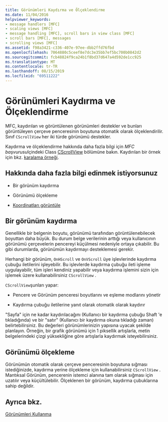 ```yaml
---
title: Görünümleri Kaydırma ve Ölçeklendirme
ms.date: 11/04/2016
helpviewer_keywords:
- message handlers [MFC]
- scaling views [MFC]
- message handling [MFC], scroll bars in view class [MFC]
- scroll bars [MFC], messages
- scrolling views [MFC]
ms.assetid: f98a3421-c336-407e-97ee-dbb2ffd76fbd
ms.openlocfilehash: 7064880c5ceef8e7dc3e35bb7ef5bc700b0842d2
ms.sourcegitcommit: fcb48824f9ca24b1f8bd37d647a4d592de1cc925
ms.translationtype: MT
ms.contentlocale: tr-TR
ms.lasthandoff: 08/15/2019
ms.locfileid: "69511222"
---
```

# <a name="scrolling-and-scaling-views"></a>Görünümleri Kaydırma ve Ölçeklendirme

MFC, kaydırılan ve görüntülenen görünümleri destekler ve bunları görüntüleyen çerçeve penceresinin boyutuna otomatik olarak ölçeklendirilir. Sınıf `CScrollView` her iki türde görünümü destekler.

Kaydırma ve ölçeklendirme hakkında daha fazla bilgi için *MFC başvurusu*Içindeki Class [CScrollView](../mfc/reference/cscrollview-class.md) bölümüne bakın. Kaydırılan bir örnek için bkz. [karalama örneği](../overview/visual-cpp-samples.md).

## <a name="what-do-you-want-to-know-more-about"></a>Hakkında daha fazla bilgi edinmek istiyorsunuz

- Bir görünüm kaydırma

- Görünümü ölçekleme

- [Koordinatları görüntüle](/windows/win32/gdi/window-coordinate-system)

##  <a name="_core_scrolling_a_view"></a>Bir görünüm kaydırma

Genellikle bir belgenin boyutu, görünümü tarafından görüntülenebilecek boyuttan daha büyük. Bu durum belge verilerinin arttığı veya kullanıcının görünümü çerçevelerin pencereyi küçülmesi nedeniyle ortaya çıkabilir. Bu gibi durumlarda, görünümün kaydırmayı desteklemesi gerekir.

Herhangi bir görünüm, `OnHScroll` ve `OnVScroll` üye işlevlerinde kaydırma çubuğu iletilerini işleyebilir. Bu işlevlerde kaydırma çubuğu ileti işleme uygulayabilir, tüm işleri kendiniz yapabilir veya kaydırma işlemini sizin için işlemek üzere kullanabilirsiniz `CScrollView` .

`CScrollView`şunları yapar:

- Pencere ve Görünüm penceresi boyutlarını ve eşleme modlarını yönetir

- Kaydırma çubuğu iletilerine yanıt olarak otomatik olarak kaydırır

"Sayfa" için ne kadar kaydırılacağını (Kullanıcı bir kaydırma çubuğu Shaft 'e tıkladığında) ve bir "satır" (Kullanıcı bir kaydırma okuna tıkladığı zaman) belirtebilirsiniz. Bu değerleri görünümlerinizin yapısına uyacak şekilde planlayın. Örneğin, bir grafik görünümü için 1 piksellik artışlarla, metin belgelerindeki çizgi yüksekliğine göre artışlarla kaydırmak isteyebilirsiniz.

##  <a name="_core_scaling_a_view"></a>Görünümü ölçekleme

Görünümün otomatik olarak çerçeve penceresinin boyutuna sığması istediğinizde, kaydırma yerine ölçekleme için kullanabilirsiniz `CScrollView` . Mantıksal Görünüm, pencerenin istemci alanına tam olarak sığması için uzatılır veya küçültülebilir. Ölçeklenen bir görünüm, kaydırma çubuklarına sahip değildir.

## <a name="see-also"></a>Ayrıca bkz.

[Görünümleri Kullanma](../mfc/using-views.md)

